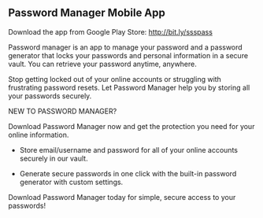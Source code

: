 ## Password Manager Mobile App

Download the app from Google Play Store: http://bit.ly/ssspass

Password manager is an app to manage your password and a password generator that locks your passwords and personal information in a secure vault. You can retrieve your password anytime, anywhere.

Stop getting locked out of your online accounts or struggling with frustrating password resets. Let Password Manager help you by storing all your passwords securely.

NEW TO PASSWORD MANAGER?

Download Password Manager now and get the protection you need for your online information.

- Store email/username and password for all of your online accounts securely in our vault.

- Generate secure passwords in one click with the built-in password generator with custom settings.

Download Password Manager today for simple, secure access to your passwords!
